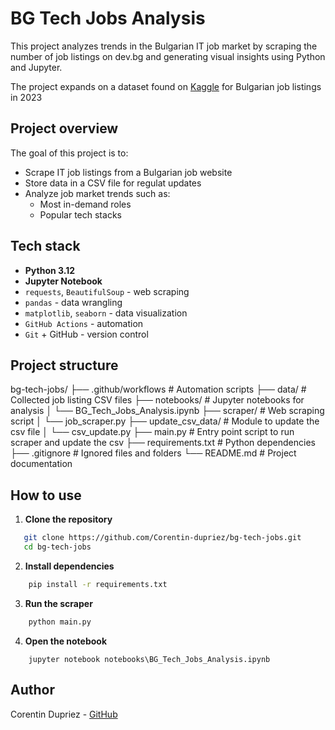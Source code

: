 # BG Tech Jobs Analysis 

This project analyzes trends in the Bulgarian IT job market by scraping the number of job listings on dev.bg and generating visual insights using Python and Jupyter. 

The project expands on a dataset found on [Kaggle](https://www.kaggle.com/code/dimodimchev/deep-dive-into-bulgaria-s-it-job-market-trends/input) for Bulgarian job listings in 2023 

## Project overview

The goal of this project is to: 
-  Scrape IT job listings from a Bulgarian job website 
-  Store data in a CSV file for regulat updates 
-  Analyze job market trends such as: 
    - Most in-demand roles 
    - Popular tech stacks

## Tech stack 
- **Python 3.12**
- **Jupyter Notebook**
- `requests`, `BeautifulSoup` - web scraping
- `pandas` - data wrangling 
- `matplotlib`, `seaborn` - data visualization 
- `GitHub Actions` - automation
- `Git` + GitHub - version control 

## Project structure 
bg-tech-jobs/
├── .github/workflows       # Automation scripts
├── data/                   # Collected job listing CSV files
├── notebooks/              # Jupyter notebooks for analysis
│   └── BG_Tech_Jobs_Analysis.ipynb
├── scraper/                # Web scraping script
│   └── job_scraper.py
├── update_csv_data/                  # Module to update the csv file
│   └── csv_update.py
├── main.py          # Entry point script to run scraper and update the csv
├── requirements.txt        # Python dependencies
├── .gitignore              # Ignored files and folders
└── README.md               # Project documentation

## How to use
1. **Clone the repository**
```bash
   git clone https://github.com/Corentin-dupriez/bg-tech-jobs.git
   cd bg-tech-jobs
```
2. **Install dependencies**
```bash
    pip install -r requirements.txt
```
3. **Run the scraper**
```bash
    python main.py
```
4. **Open the notebook**
```
    jupyter notebook notebooks\BG_Tech_Jobs_Analysis.ipynb
```

## Author 
Corentin Dupriez - [GitHub](https://github.com/Corentin-dupriez)
